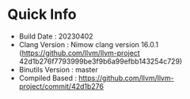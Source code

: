 # Quick Info
* Build Date : 20230402
* Clang Version : Nimow clang version 16.0.1 (https://github.com/llvm/llvm-project 42d1b276f7793999be3f9b6a99efbb143254c729)
* Binutils Version : master
* Compiled Based : https://github.com/llvm/llvm-project/commit/42d1b276

